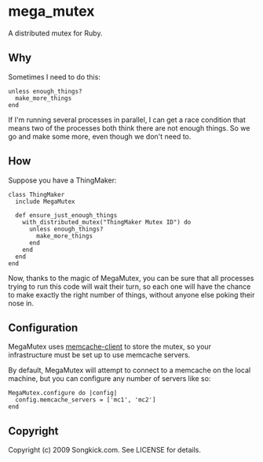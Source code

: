 # mega_mutex

A distributed mutex for Ruby.

## Why

Sometimes I need to do this:

    unless enough_things?
      make_more_things
    end
    
If I'm running several processes in parallel, I can get a race condition that means two of the processes both think there are not enough things. So we go and make some more, even though we don't need to.

## How

Suppose you have a ThingMaker:

    class ThingMaker
      include MegaMutex
      
      def ensure_just_enough_things  
        with_distributed_mutex("ThingMaker Mutex ID") do
          unless enough_things?
            make_more_things
          end
        end
      end
    end

Now, thanks to the magic of MegaMutex, you can be sure that all processes trying to run this code will wait their turn, so each one will have the chance to make exactly the right number of things, without anyone else poking their nose in.

## Configuration

MegaMutex uses [memcache-client](http://seattlerb.rubyforge.org/memcache-client/) to store the mutex, so your infrastructure must be set up to use memcache servers.

By default, MegaMutex will attempt to connect to a memcache on the local machine, but you can configure any number of servers like so:

    MegaMutex.configure do |config|
      config.memcache_servers = ['mc1', 'mc2']
    end

## Copyright

Copyright (c) 2009 Songkick.com. See LICENSE for details.
